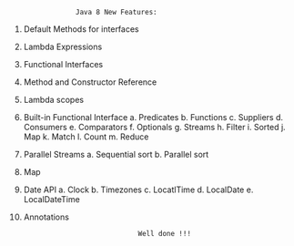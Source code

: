                     Java 8 New Features:
1.	Default Methods for interfaces
2.	Lambda Expressions
3.	Functional Interfaces
4.	Method and Constructor Reference
5.	 Lambda scopes
6.	Built-in Functional Interface
    a.	Predicates
    b.	Functions
    c.	Suppliers
    d.	Consumers
    e.	Comparators
    f.	Optionals
    g.	Streams
    h.	Filter
    i.	Sorted
    j.	Map
    k.	Match
    l.	Count
    m.	Reduce
7.	Parallel Streams
    a.	Sequential sort
    b.	Parallel sort
8.	Map
9.	Date API
    a.	Clock
    b.	Timezones
    c.	LocatlTime
    d.	LocalDate
    e.	LocalDateTime
10.	Annotations

                                    Well done !!!
